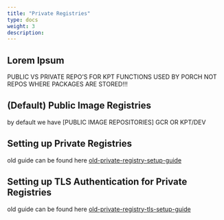 ```yaml
---
title: "Private Registries"
type: docs
weight: 3
description: 
---
```


## Lorem Ipsum

PUBLIC VS PRIVATE REPO’S FOR KPT FUNCTIONS USED BY PORCH NOT REPOS WHERE PACKAGES ARE STORED!!!

## (Default) Public Image Registries

by default we have [PUBLIC IMAGE REPOSITORIES] GCR OR KPT/DEV

## Setting up Private Registries

old guide can be found here [old-private-registry-setup-guide](../relevant_old_docs/git-authentication-config.md)

## Setting up TLS Authentication for Private Registries

old guide can be found here [old-private-registry-tls-setup-guide](../relevant_old_docs//using-authenticated-private-registries.md)
